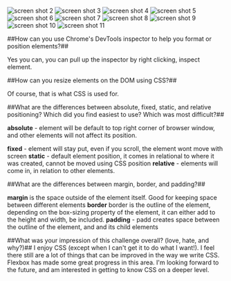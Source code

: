

![screen shot 2](https://ZenStein.github.io/phase-0/week-3/chrome-devtools/imgs/Challenge2.PNG)
![screen shot 3](https://ZenStein.github.io/phase-0/week-3/chrome-devtools/imgs/Challenge3.PNG)
![screen shot 4](https://ZenStein.github.io/phase-0/week-3/chrome-devtools/imgs/Challenge4.PNG)
![screen shot 5](https://ZenStein.github.io/phase-0/week-3/chrome-devtools/imgs/Challenge5.PNG)
![screen shot 6](https://ZenStein.github.io/phase-0/week-3/chrome-devtools/imgs/Challenge6.PNG)
![screen shot 7](https://ZenStein.github.io/phase-0/week-3/chrome-devtools/imgs/Challenge7.PNG)
![screen shot 8](https://ZenStein.github.io/phase-0/week-3/chrome-devtools/imgs/Challenge8.PNG)
![screen shot 9](https://ZenStein.github.io/phase-0/week-3/chrome-devtools/imgs/Challenge9.PNG)
![screen shot 10](https://ZenStein.github.io/phase-0/week-3/chrome-devtools/imgs/Capture10.PNG)
![screen shot 11](https://ZenStein.github.io/phase-0/week-3/chrome-devtools/imgs/Capture11.PNG)


##How can you use Chrome's DevTools inspector to help you format or position elements?##

Yes you can, you can pull up the inspector by right clicking, inspect element.

##How can you resize elements on the DOM using CSS?##

Of course, that is what CSS is used for.

##What are the differences between absolute, fixed, static, and relative positioning? Which did you find easiest to use? Which was most difficult?##

**absolute**  - element will be default to top right corner of browser window, and other elements will not
affect its position.

**fixed** - element will stay put, even if you scroll, the element wont move with screen
**static** - default element position, it comes in relational to where it was created, cannot
be moved using CSS position
**relative** - elements will come in, in relation to other elements.

##What are the differences between margin, border, and padding?##

**margin** is the space outside of the element itself. Good for keeping space between different elements
**border** border is the outline of the element, depending on the box-sizing property of the
element, it can either add to the height and width, be included.
**padding** - padd creates space between the outline of the element, and and its child elements

##What was your impression of this challenge overall? (love, hate, and why?)##
I enjoy CSS (except when I can't get it to do what I want!).  I feel there still are a lot of things
that can be improved in the way we write CSS. Flexbox has made
some great progress in this area. I'm looking forward to the future, and am interested in getting
to know CSS on a deeper level.